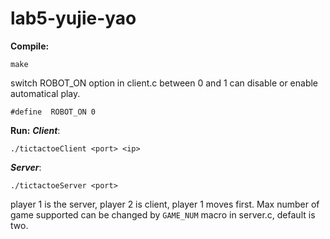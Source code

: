 # lab5-yujie-yao

**Compile:**

	make

switch ROBOT_ON option in  client.c between 0 and 1 can disable or enable automatical play. 

	#define  ROBOT_ON 0
	

**Run:**
***Client***:

	./tictactoeClient <port> <ip>

***Server***:

	./tictactoeServer <port> 

	
player 1 is the server, player 2 is client, player 1 moves first.
Max number of game supported can be changed by `GAME_NUM` macro in server.c, default is two.


